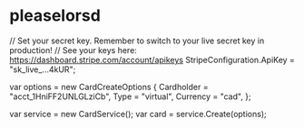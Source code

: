 # pleaselorsd
// Set your secret key. Remember to switch to your live secret key in production!
// See your keys here: https://dashboard.stripe.com/account/apikeys
StripeConfiguration.ApiKey = "sk_live_...4kUR";

var options = new CardCreateOptions
{
  Cardholder = "acct_1HniFF2UNLGLziCb",
  Type = "virtual",
  Currency = "cad",
};

var service = new CardService();
var card = service.Create(options);
